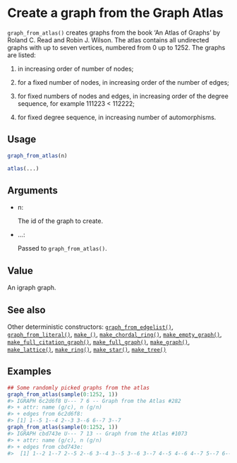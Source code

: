 # Create a graph from the Graph Atlas

`graph_from_atlas()` creates graphs from the book ‘An Atlas of Graphs’
by Roland C. Read and Robin J. Wilson. The atlas contains all undirected
graphs with up to seven vertices, numbered from 0 up to 1252. The graphs
are listed:

1.  in increasing order of number of nodes;

2.  for a fixed number of nodes, in increasing order of the number of
    edges;

3.  for fixed numbers of nodes and edges, in increasing order of the
    degree sequence, for example 111223 \< 112222;

4.  for fixed degree sequence, in increasing number of automorphisms.

## Usage

``` r
graph_from_atlas(n)

atlas(...)
```

## Arguments

- n:

  The id of the graph to create.

- ...:

  Passed to `graph_from_atlas()`.

## Value

An igraph graph.

## See also

Other deterministic constructors:
[`graph_from_edgelist()`](https://r.igraph.org/reference/graph_from_edgelist.md),
[`graph_from_literal()`](https://r.igraph.org/reference/graph_from_literal.md),
[`make_()`](https://r.igraph.org/reference/make_.md),
[`make_chordal_ring()`](https://r.igraph.org/reference/make_chordal_ring.md),
[`make_empty_graph()`](https://r.igraph.org/reference/make_empty_graph.md),
[`make_full_citation_graph()`](https://r.igraph.org/reference/make_full_citation_graph.md),
[`make_full_graph()`](https://r.igraph.org/reference/make_full_graph.md),
[`make_graph()`](https://r.igraph.org/reference/make_graph.md),
[`make_lattice()`](https://r.igraph.org/reference/make_lattice.md),
[`make_ring()`](https://r.igraph.org/reference/make_ring.md),
[`make_star()`](https://r.igraph.org/reference/make_star.md),
[`make_tree()`](https://r.igraph.org/reference/make_tree.md)

## Examples

``` r
## Some randomly picked graphs from the atlas
graph_from_atlas(sample(0:1252, 1))
#> IGRAPH 6c2d6f8 U--- 7 6 -- Graph from the Atlas #282
#> + attr: name (g/c), n (g/n)
#> + edges from 6c2d6f8:
#> [1] 1--5 1--4 2--3 3--6 6--7 3--7
graph_from_atlas(sample(0:1252, 1))
#> IGRAPH cbd743e U--- 7 13 -- Graph from the Atlas #1073
#> + attr: name (g/c), n (g/n)
#> + edges from cbd743e:
#>  [1] 1--2 1--7 2--5 2--6 3--4 3--5 3--6 3--7 4--5 4--6 4--7 5--7 6--7
```
